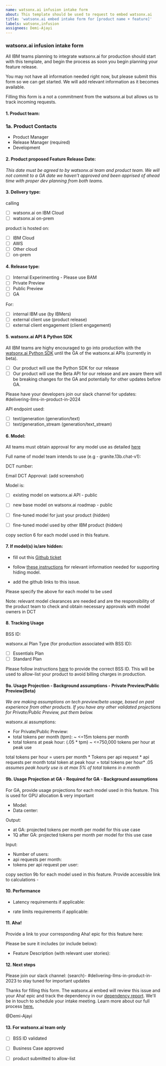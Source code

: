 ```yaml
---
name: watsonx.ai infusion intake form
about: This template should be used to request to embed watsonx.ai 
title: 'watsonx.ai embed intake form for [product name + feature]'
labels: watsonx,infusion
assignees: Demi-Ajayi 
---
```


### watsonx.ai infusion intake form

All IBM teams planning to integrate watsonx.ai for production should start with this template, and begin the process as soon you begin planning your feature release.

You may not have all information needed right now, but please submit this form so we can get started. We will add relevant information as it becomes available.

Filling this form is a not a commitment from the watsonx.ai but allows us to track incoming requests.

#### 1. Product team:

### 1a. Product Contacts
- Product Manager
- Release Manager (required)
- Development


#### 2. Product proposed Feature Release Date:

_This date must be agreed to by watsonx.ai team and product team. We will not commit to a GA date we haven’t approved and been apprised of ahead time with proper dev planning from both teams._

#### 3. Delivery type:

calling

- [ ] watsonx.ai on IBM Cloud
- [ ] watsonx.ai on-prem

product is hosted on:
- [ ] IBM Cloud
- [ ] AWS
- [ ] Other cloud
- [ ] on-prem

#### 4. Release type:

- [ ] Internal Experimenting - Please use BAM
- [ ] Private Preview
- [ ] Public Preview
- [ ] GA

For:

- [ ] internal IBM use (by IBMers)
- [ ] external client use (product release)
- [ ] external client engagement (client engagement)

#### 5. watsonx.ai API & Python SDK

All IBM teams are highy encouraged to go into production with the [watsonx.ai Python SDK](https://ibm.github.io/watson-machine-learning-sdk/install.html) until the GA of the watsonx.ai APIs (currently in beta).

- [ ] Our product will use the Python SDK for our release
- [ ] Our product will use the Beta API for our release and are aware there will be breaking changes for the GA and potentially for other updates before GA. 

Please have your developers join our slack channel for updates: #delivering-llms-in-product-in-2024

API endpoint used:

- [ ] text/generation (generation/text)
- [ ] text/generation_stream (generation/text_stream)

#### 6. Model:

All teams must obtain approval for any model use as detailed [here](https://w3.ibm.com/w3publisher/using-llms-ibm/delivery-playbook/model-and-data-approvals)

Full name of model team intends to use (e.g - granite.13b.chat-v1):

DCT number:

Email DCT Approval: (add screenshot)

Model is:

- [ ] existing model on watsonx.ai API - public

- [ ] new base model on watsonx.ai roadmap - public

- [ ] fine-tuned model for just your product (hidden)

- [ ] fine-tuned model used by other IBM product (hidden)

copy section 6 for each model used in this feature.

#### 7. If model(s) is/are hidden:

- fill out this [Github ticket](https://github.ibm.com/NGP-TWC/ml-planning/issues/new?assignees=julianpayne&labels=WML-BYOM%2Cwatsonx%2Cwatsonx-inference-proxy%2Cwatsonx-fm-dev%2CdevOps&template=wml-byom-onboarding.md&title=watsonx.ai+onboarding+request)

- follow [these instructions](https://ibm.ent.box.com/notes/1349751157331?s=bbp3rbdt29q81mqpci3ylopz43t1zc2b) for relevant information needed for supporting hiding model.
- add the github links to this issue.

Please specify  the above for each model to be used

Note: relevant model clearances are needed and are the responsibility of the product team to check and obtain necessary approvals with model owners in DCT

#### 8. Tracking Usage

BSS ID:

watsonx.ai Plan Type (for production associated with BSS ID):
- [ ] Essentials Plan
- [ ] Standard Plan 

Please follow instructions [here](https://w3.ibm.com/w3publisher/using-llms-ibm/delivery-playbook/cost-tracking-getting-started) to provide the correct BSS ID. This will be used to allow-list your product to avoid billing charges in production. 



#### 9a. Usage Projection - Background assumptions - Private Preview/Public Preview(Beta)

_We are making assumptions on tech preview/beta usage, based on past experience from other products. If you have any other validated projections for Private/Public Preview, put them below._

watsonx.ai assumptions: 
- For Private/Public Preview:
-   total tokens per month (tpm): ~ <=15m tokens per month
-   total tokens at peak hour: (.05 * tpm) ~ <=750,000 tokens per hour at peak use


total tokens per hour =  users per month * Tokens per api request * api requests per month 
total token at peak hour = total tokens per hour* .05 _assumes peak hourly use is at max 5% of total tokens in a month_ 


#### 9b.  Usage Projection at GA - Required for GA - Background assumptions

For GA, provide usage projections for each model used in this feature. This is used for GPU allocation & very important

- Model:
- Data center:

Output:

- at GA: projected tokens per month per model for this use case
- 1Q after GA: projected tokens per month per model for this use case


Input:

- Number of users:
- api requests per month:
- tokens per api request per user:

copy section 9b for each model used in this feature.
Provide accessible link to calculations -

#### 10. Performance

- Latency requirements if applicable:

- rate limits requirements if applicable:

#### 11. Aha!

Provide a link to your corresponding Aha! epic for this feature here:

Please be sure it includes (or include below):

- Feature Description (with relevant user stories): 

#### 12. Next steps

Please join our slack channel: (search)- #delivering-llms-in-product-in-2023 to stay tuned for important updates 

Thanks for filling this form. The watsonx.ai embed will review this issue and your Aha! epic and track the dependency in our [dependency report](https://ibm.biz/watsonxai-embed-dependency-report).
We'll be in touch to schedule your intake meeting.
Learn more about our full process [here.](https://w3.ibm.com/w3publisher/using-llms-ibm/delivery-playbook)  

@Demi-Ajayi

#### 13. For watsonx.ai team only
- [ ] BSS ID validated
- [ ] Business Case approved
- [ ] product submitted to allow-list


